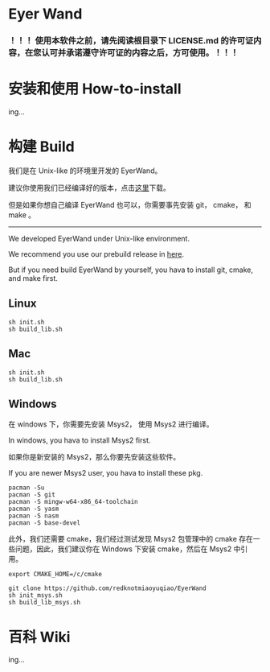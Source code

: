 # Eyer Wand

### ！！！ 使用本软件之前，请先阅读根目录下 LICENSE.md 的许可证内容，在您认可并承诺遵守许可证的内容之后，方可使用。！！！

# 安装和使用 How-to-install

ing...

# 构建 Build

我们是在 Unix-like 的环境里开发的 EyerWand。

建议你使用我们已经编译好的版本，点击[这里](https://github.com/redknotmiaoyuqiao/EyerWand "prebuild")下载。

但是如果你想自己编译 EyerWand 也可以，你需要事先安装 git， cmake， 和 make 。

----

We developed EyerWand under Unix-like environment. 

We recommend you use our prebuild release in [here](https://github.com/redknotmiaoyuqiao/EyerWand "prebuild").


But if you need build EyerWand by yourself, you hava to install git, cmake, and make first.

## Linux

````
sh init.sh
sh build_lib.sh
````

## Mac

````
sh init.sh
sh build_lib.sh
````

## Windows

在 windows 下，你需要先安装 Msys2， 使用 Msys2 进行编译。

In windows, you hava to install Msys2 first.

如果你是新安装的 Msys2，那么你要先安装这些软件。

If you are newer Msys2 user, you hava to install these pkg.

````
pacman -Su
pacman -S git
pacman -S mingw-w64-x86_64-toolchain
pacman -S yasm
pacman -S nasm
pacman -S base-devel
````

此外，我们还需要 cmake，我们经过测试发现 Msys2 包管理中的 cmake 存在一些问题，因此，我们建议你在 Windows 下安装 cmake，然后在 Msys2 中引用。
````
export CMAKE_HOME=/c/cmake
````

````
git clone https://github.com/redknotmiaoyuqiao/EyerWand
sh init_msys.sh
sh build_lib_msys.sh
````

# 百科 Wiki

ing...
